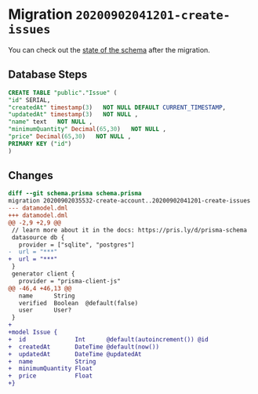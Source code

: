 # Migration `20200902041201-create-issues`

You can check out the [state of the schema](./schema.prisma) after the migration.

## Database Steps

```sql
CREATE TABLE "public"."Issue" (
"id" SERIAL,
"createdAt" timestamp(3)   NOT NULL DEFAULT CURRENT_TIMESTAMP,
"updatedAt" timestamp(3)   NOT NULL ,
"name" text   NOT NULL ,
"minimumQuantity" Decimal(65,30)   NOT NULL ,
"price" Decimal(65,30)   NOT NULL ,
PRIMARY KEY ("id")
)
```

## Changes

```diff
diff --git schema.prisma schema.prisma
migration 20200902035532-create-account..20200902041201-create-issues
--- datamodel.dml
+++ datamodel.dml
@@ -2,9 +2,9 @@
 // learn more about it in the docs: https://pris.ly/d/prisma-schema
 datasource db {
   provider = ["sqlite", "postgres"]
-  url = "***"
+  url = "***"
 }
 generator client {
   provider = "prisma-client-js"
@@ -46,4 +46,13 @@
   name      String   
   verified  Boolean  @default(false)
   user      User?    
 }
+
+model Issue {
+  id              Int      @default(autoincrement()) @id
+  createdAt       DateTime @default(now())
+  updatedAt       DateTime @updatedAt
+  name            String   
+  minimumQuantity Float    
+  price           Float    
+}
```


